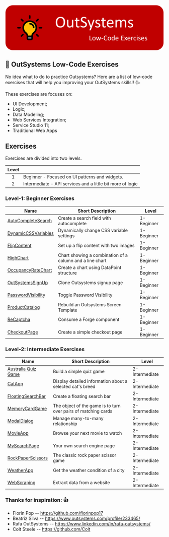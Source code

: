 ![OutSystems Image](./OutSystems_exercises_Logo2.png)

## :ledger: OutSystems Low-Code Exercises

No idea what to do to practice Outsystems? Here are a list of low-code exercises that will help you improving your OutSystems skills!! 👍

These exercises are focuses on:

- UI Development;
- Logic;
- Data Modeling;
- Web Services Integration;
- Service Studio 11;
- Traditional Web Apps


## Exercises

Exercises are divided into two levels.

| Level |                                                                                    |
|  :-:  | -----------------------------------------------------------------------------------|
|   1   | Beginner - Focused on UI patterns and widgets.                                     |
|   2   | Intermediate - API services and a little bit more of logic                         |


### Level-1: Beginner Exercises

| Name                                                                              | Short Description                                                  | Level      |
| --------------------------------------------------------------------------------- | -------------------------------------------------------------------|------------|
| [AutoCompleteSearch](./Projects/1-Beginner/AutoCompleteSearch.md)                 | Create a search field with autocomplete                            | 1-Beginner |
| [DynamicCSSVariables](./Projects/1-Beginner/DynamicCSSVariables.md)               | Dynamically change CSS variable settings                           | 1-Beginner |
| [FlipContent](./Projects/1-Beginner/FlipContent.md)                               | Set up a flip content with two images                              | 1-Beginner |
| [HighChart](./Projects/1-Beginner/HighChart.md)                                   | Chart showing a combination of a column and a line chart           | 1-Beginner |
| [OccupancyRateChart](./Projects/1-Beginner/OccupancyRateChart.md)                 | Create a chart using DataPoint structure                           | 1-Beginner |
| [OutSystemsSignUp](./Projects/1-Beginner/OutSystemsSignUp.md)                     | Clone Outsystems signup page                                       | 1-Beginner |
| [PasswordVisibility](./Projects/1-Beginner/PasswordVisibility.md)                 | Toggle Password Visibility                                         | 1-Beginner |
| [ProductCatalog](./Projects/1-Beginner/ProductCatalog.md)                         | Rebuild an Outsystems Screen Template                              | 1-Beginner |
| [ReCaptcha](./Projects/1-Beginner/ReCaptcha.md)                                   | Consume a Forge component                                          | 1-Beginner |
| [CheckoutPage](./Projects/1-Beginner/CheckoutPage.md)                             | Create a simple checkout page                                      | 1-Beginner |

### Level-2: Intermediate Exercises

| Name                                                                              | Short Description                                                  | Level          |
| --------------------------------------------------------------------------------- | -------------------------------------------------------------------|----------------|
| [Australia Quiz Game](./Projects/2-Intermediate/AustraliaQuizGame.md)             | Build a simple quiz game                                           | 2-Intermediate |
| [CatApp](./Projects/2-Intermediate/CatApp.md)                                     | Display detailed information about a selected cat's breed          | 2-Intermediate |
| [FloatingSearchBar](./Projects/2-Intermediate/FloatingSearchBar.md)               | Create a floating search bar                                       | 2-Intermediate |
| [MemoryCardGame](./Projects/2-Intermediate/MemoryCardGame.md)                     | The object of the game is to turn over pairs of matching cards     | 2-Intermediate |
| [ModalDialog](./Projects/2-Intermediate/ModalDialog.md)                           | Manage many-to-many relationship                                   | 2-Intermediate |
| [MovieApp](./Projects/2-Intermediate/MovieApp.md)                                 | Browse your next movie to watch                                    | 2-Intermediate |
| [MySearchPage](./Projects/2-Intermediate/MySearch.md)                             | Your own search engine page                                        | 2-Intermediate |
| [RockPaperScissors](./Projects/2-Intermediate/RockPaperScissors.md)               | The classic rock paper scissor game                                | 2-Intermediate |
| [WeatherApp](./Projects/2-Intermediate/WeatherApp.md)                             | Get the weather condition of a city                                | 2-Intermediate |
| [WebScraping](./Projects/2-Intermediate/WebScraping.md)                           | Extract data from a website                                        | 2-Intermediate |



### Thanks for inspiration: 👍

- Florin Pop        -- https://github.com/florinpop17
- Beatriz Silva     -- https://www.outsystems.com/profile/233465/
- Rafa OutSystems   -- https://www.linkedin.com/in/rafa-outsystems/
- Colt Steele       -- https://github.com/Colt
